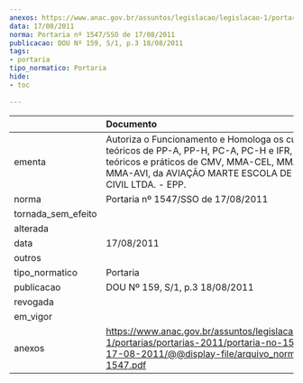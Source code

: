 ```yaml
---
anexos: https://www.anac.gov.br/assuntos/legislacao/legislacao-1/portarias/portarias-2011/portaria-no-1547-sso-de-17-08-2011/@@display-file/arquivo_norma/PA2011-1547.pdf
data: 17/08/2011
norma: Portaria nº 1547/SSO de 17/08/2011
publicacao: DOU Nº 159, S/1, p.3 18/08/2011
tags:
- portaria
tipo_normatico: Portaria
hide: 
- toc 
 
---
```


|                    | Documento                                                                                                                                                                                                         |
|:-------------------|:------------------------------------------------------------------------------------------------------------------------------------------------------------------------------------------------------------------|
| ementa             | Autoriza o Funcionamento e Homologa os cursos teóricos de PP-A, PP-H, PC-A, PC-H e IFR, e os cursos teóricos e práticos de CMV, MMA-CEL, MMA-GMP e MMA-AVI, da AVIAÇÃO MARTE ESCOLA DE AVIAÇÃO CIVIL LTDA. - EPP. |
| norma              | Portaria nº 1547/SSO de 17/08/2011                                                                                                                                                                                |
| tornada_sem_efeito |                                                                                                                                                                                                                   |
| alterada           |                                                                                                                                                                                                                   |
| data               | 17/08/2011                                                                                                                                                                                                        |
| outros             |                                                                                                                                                                                                                   |
| tipo_normatico     | Portaria                                                                                                                                                                                                          |
| publicacao         | DOU Nº 159, S/1, p.3 18/08/2011                                                                                                                                                                                   |
| revogada           |                                                                                                                                                                                                                   |
| em_vigor           |                                                                                                                                                                                                                   |
| anexos             | https://www.anac.gov.br/assuntos/legislacao/legislacao-1/portarias/portarias-2011/portaria-no-1547-sso-de-17-08-2011/@@display-file/arquivo_norma/PA2011-1547.pdf                                                 |